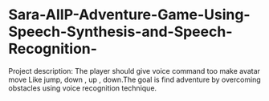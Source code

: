# Sara-AIIP-Adventure-Game-Using-Speech-Synthesis-and-Speech-Recognition-
Project description: The player should give voice command too make avatar move  Like jump, down , up , down.The goal is find adventure by overcoming  obstacles using voice recognition technique.
